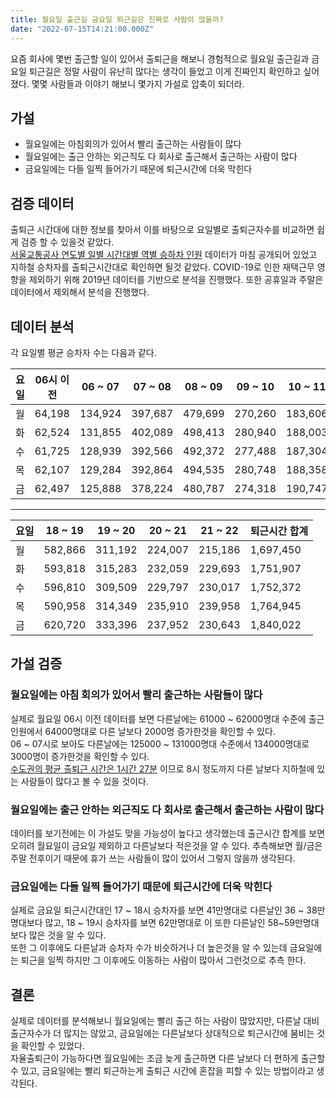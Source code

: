 ```yaml
---
title: 월요일 출근길 금요일 퇴근길은 진짜로 사람이 많을까?
date: "2022-07-15T14:21:00.000Z"
---
```


요즘 회사에 몇번 출근할 일이 있어서 출퇴근을 해보니 경험적으로 월요일 출근길과 금요일 퇴근길은 정말 사람이 유난히 많다는 생각이 들었고 이게 진짜인지 확인하고 싶어졌다.
몇몇 사람들과 이야기 해보니 몇가지 가설로 압축이 되더라.

## 가설

- 월요일에는 아침회의가 있어서 빨리 출근하는 사람들이 많다
- 월요일에는 출근 안하는 외근직도 다 회사로 출근해서 출근하는 사람이 많다
- 금요일에는 다들 일찍 들어가기 때문에 퇴근시간에 더욱 막힌다

## 검증 데이터

출퇴근 시간대에 대한 정보를 찾아서 이를 바탕으로 요일별로 출퇴근자수를 비교하면 쉽게 검증 할 수 있을것 같았다. \
[서울교통공사 연도별 일별 시간대별 역별 승하차 인원](https://data.seoul.go.kr/dataList/OA-12921/F/1/datasetView.do) 데이터가 마침 공개되어 있었고 지하철 승차자를 출퇴근시간대로 확인하면 될것 같았다.
COVID-19로 인한 재택근무 영향을 제외하기 위해 2019년 데이터를 기반으로 분석을 진행했다. 또한 공휴일과 주말은 데이터에서 제외해서 분석을 진행했다.

## 데이터 분석

각 요일별 평균 승차자 수는 다음과 같다.

| 요일 | 06시 이전 | 06 ~ 07 | 07 ~ 08 | 08 ~ 09 | 09 ~ 10 | 10 ~ 11 | 출근시간 합계   |
| -- | ------ | ------- | ------- | ------- | ------- | ------- | --------- |
| 월  | 64,198 | 134,924 | 397,687 | 479,699 | 270,260 | 183,606 | 1,530,373 |
| 화  | 62,524 | 131,855 | 402,089 | 498,413 | 280,940 | 188,003 | 1,563,824 |
| 수  | 61,725 | 128,939 | 392,566 | 492,372 | 277,488 | 187,304 | 1,540,394 |
| 목  | 62,107 | 129,284 | 392,864 | 494,535 | 280,748 | 188,358 | 1,547,896 |
| 금  | 62,497 | 125,888 | 378,224 | 480,787 | 274,318 | 190,747 | 1,512,461 |

---

| 요일 | 18 ~ 19 | 19 ~ 20 | 20 ~ 21 | 21 ~ 22 | 퇴근시간 합계   |
| -- | ------- | ------- | ------- | ------- | --------- |
| 월  | 582,866 | 311,192 | 224,007 | 215,186 | 1,697,450 |
| 화  | 593,818 | 315,283 | 232,059 | 229,693 | 1,751,907 |
| 수  | 596,810 | 309,509 | 229,797 | 230,017 | 1,752,372 |
| 목  | 590,958 | 314,349 | 235,910 | 239,958 | 1,764,945 |
| 금  | 620,720 | 333,396 | 237,952 | 230,643 | 1,840,022 |

## 가설 검증

### 월요일에는 아침 회의가 있어서 빨리 출근하는 사람들이 많다

실제로 월요일 06시 이전 데이터를 보면 다른날에는 61000 ~ 62000명대 수준에 출근 인원에서 64000명대로 다른 날보다 2000명 증가한것을 확인할 수 있다. \
06 ~ 07시로 보아도 다른날에는 125000 ~ 131000명대 수준에서 134000명대로 3000명이 증가한것을 확인할 수 있다. \
[수도권의 평균 출퇴근 시간은 1시간 27분](https://www.donga.com/news/Economy/article/all/20200423/100775885/1) 이므로 8시 정도까지 다른 날보다 지하철에 있는 사람들이 많다고 볼 수 있을 것이다.

### 월요일에는 출근 안하는 외근직도 다 회사로 출근해서 출근하는 사람이 많다

데이터를 보기전에는 이 가설도 맞을 가능성이 높다고 생각했는데 출근시간 합계를 보면 오히려 월요일이 금요일 제외하고 다른날보다 적은것을 알 수 있다. 추측해보면 월/금은 주말 전후이기 때문에 휴가 쓰는 사람들이 많이 있어서 그렇지 않을까 생각된다.

### 금요일에는 다들 일찍 들어가기 때문에 퇴근시간에 더욱 막힌다

실제로 금요일 퇴근시간대인 17 ~ 18시 승차자를 보면 41만명대로 다른날인 36 ~ 38만명대보다 많고, 18 ~ 19시 승차자를 보면 62만명대로 이 또한 다른날인 58~59만명대보다 많은 것을 알 수 있다. \
또한 그 이후에도 다른날과 승차자 수가 비슷하거나 더 높은것을 알 수 있는데 금요일에는 퇴근을 일찍 하지만 그 이후에도 이동하는 사람이 많아서 그런것으로 추측 한다.

## 결론

실제로 데이터를 분석해보니 월요일에는 빨리 출근 하는 사람이 많았지만, 다른날 대비 출근자수가 더 많지는 않았고, 금요일에는 다른날보다 상대적으로 퇴근시간에 붐비는 것을 확인할 수 있었다. \
자율출퇴근이 가능하다면 월요일에는 조금 늦게 출근하면 다른 날보다 더 편하게 출근할 수 있고, 금요일에는 빨리 퇴근하는게 출퇴근 시간에 혼잡을 피할 수 있는 방법이라고 생각된다.